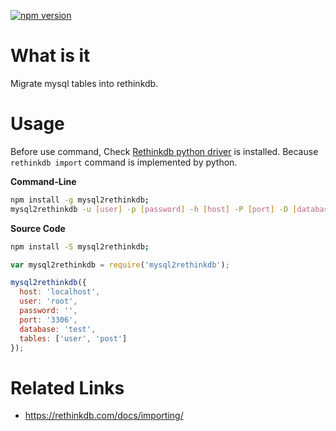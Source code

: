 [![npm version](https://badge.fury.io/js/mysql2rethinkdb.svg)](https://badge.fury.io/js/mysql2rethinkdb)

# What is it

Migrate mysql tables into rethinkdb.

# Usage

Before use command, Check [Rethinkdb python driver](http://www.rethinkdb.com/docs/install-drivers/python/) is installed. Because `rethinkdb import` command is implemented by python.

__Command-Line__

```bash
npm install -g mysql2rethinkdb;
mysql2rethinkdb -u [user] -p [password] -h [host] -P [port] -D [database] -t [tables] -w [worker count]
```

__Source Code__

```bash
npm install -S mysql2rethinkdb;
```

```js
var mysql2rethinkdb = require('mysql2rethinkdb');

mysql2rethinkdb({
  host: 'localhost',
  user: 'root',
  password: '',
  port: '3306',
  database: 'test',
  tables: ['user', 'post']
});
```

# Related Links

- https://rethinkdb.com/docs/importing/
